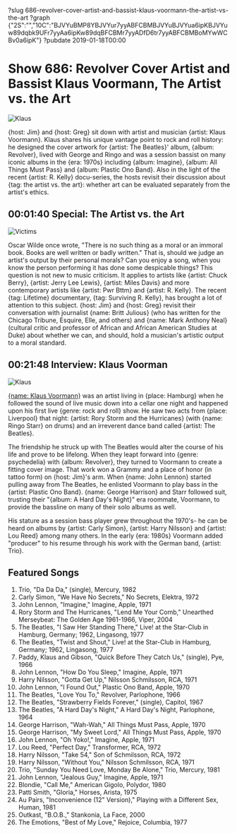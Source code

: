 ?slug 686-revolver-cover-artist-and-bassist-klaus-voormann-the-artist-vs-the-art
?graph {"2S":"","10C":"BJVYuBMP8YBJVYur7yyABFCBMBJVYuBJVYua6ipKBJVYuw89dqbk9UFr7yyAa6ipKw89dqBFCBMr7yyADfD6tr7yyABFCBMBoMYwWCBv0a6ipK"}
?pubdate 2019-01-18T00:00

# Show 686: Revolver Cover Artist and Bassist Klaus Voormann, The Artist vs. the Art

![Klaus](https://static.soundopinions.org/images/2019/klaus_v.jpg)

{host: Jim} and {host: Greg} sit down with artist and musician {artist: Klaus Voormann}. Klaus shares his unique vantage point to rock and roll history: he designed the cover artwork for {artist: The Beatles}' album, {album: Revolver}, lived with George and Ringo and was a session bassist on many iconic albums in the {era: 1970s} including {album: Imagine}, {album: All Things Must Pass} and {album: Plastic Ono Band}. Also in the light of the recent {artist: R. Kelly} docu-series, the hosts revisit their discussion about {tag: the artist vs. the art}: whether art can be evaluated separately from the artist's ethics. 

## 00:01:40 Special: The Artist vs. the Art
![Victims](https://static.soundopinions.org/assets/686/2S0.jpg)

Oscar Wilde once wrote,  "There is no such thing as a moral or an immoral book. Books are well written or badly written." That is, should we judge an artist's output by their personal morals? Can you enjoy a song, when you know the person performing it has done some despicable things? This question is not new to music criticism. It applies to artists like {artist: Chuck Berry}, {artist: Jerry Lee Lewis}, {artist: Miles Davis} and more contemporary artists like {artist: Pwr Bttm} and {artist: R. Kelly}. The recent {tag: Lifetime} documentary, {tag: Surviving R. Kelly}, has brought a lot of attention to this subject. {host: Jim} and {host: Greg} revisit their conversation with journalist {name: Britt Julious} (who has written for the Chicago Tribune, Esquire, Elle, and others) and {name: Mark Anthony Neal} (cultural critic and professor of African and African American Studies at Duke) about whether we can, and should, hold a musician's artistic output to a moral standard.  


## 00:21:48 Interview: Klaus Voorman
![Klaus](https://static.soundopinions.org/assets/686/10C0.jpg)

[{name: Klaus Voormann}](https://www.voormann.com/) was an artist living in {place: Hamburg} when he followed the sound of live music down into a cellar one night and happened upon his first live {genre: rock and roll} show. He saw two acts from {place: Liverpool} that night: {artist: Rory Storm and the Hurricanes} (with {name: Ringo Starr} on drums) and an irreverent dance band called {artist: The Beatles}. 

The friendship he struck up with The Beatles would alter the course of his life and prove to be lifelong. When they leapt forward into {genre: psychedelia} with {album: Revolver}, they turned to Voormann to create a fitting cover image. That work won a Grammy and a place of honor (in tattoo form) on {host: Jim}'s arm. When {name: John Lennon} started pulling away from The Beatles, he enlisted Voormann to play bass in the {artist: Plastic Ono Band}. {name: George Harrison} and Starr followed suit, trusting their "{album: A Hard Day's Night}" era roommate, Voormann, to provide the bassline on many of their solo albums as well.

His stature as a session bass player grew throughout the 1970's- he can be heard on albums by {artist: Carly Simon}, {artist: Harry Nilsson} and {artist: Lou Reed} among many others. In the early {era: 1980s} Voormann added "producer" to his resume through his work with the German band, {artist: Trio}. 


## Featured Songs

1. Trio, "Da Da Da," (single), Mercury, 1982
1. Carly Simon, "We Have No Secrets," No Secrets, Elektra, 1972
1. John Lennon, "Imagine," Imagine, Apple, 1971
1. Rory Storm and The Hurricanes, "Lend Me Your Comb," Unearthed Merseybeat: The Golden Age 1961-1966, Viper, 2004
1. The Beatles, "I Saw Her Standing There," Live! at the Star-Club in Hamburg, Germany; 1962, Lingasong, 1977
1. The Beatles, "Twist and Shout," Live! at the Star-Club in Hamburg, Germany; 1962, Lingasong, 1977
1. Paddy, Klaus and Gibson, "Quick Before They Catch Us," (single), Pye, 1966
1. John Lennon, "How Do You Sleep," Imagine, Apple, 1971
1. Harry Nilsson, "Gotta Get Up," Nilsson Schmilsson, RCA, 1971
1. John Lennon, "I Found Out," Plastic Ono Band, Apple, 1970
1. The Beatles, "Love You To," Revolver, Parlophone, 1966
1. The Beatles, "Strawberry Fields Forever," (single), Capitol, 1967
1. The Beatles, "A Hard Day's Night," A Hard Day's Night, Parlophone, 1964
1. George Harrison, "Wah-Wah," All Things Must Pass, Apple, 1970
1. George Harrison, "My Sweet Lord," All Things Must Pass, Apple, 1970
1. John Lennon, "Oh Yoko!," Imagine, Apple, 1971
1. Lou Reed, "Perfect Day," Transformer, RCA, 1972
1. Harry Nilsson, "Take 54," Son of Schmilsson, RCA, 1972
1. Harry Nilsson, "Without You," Nilsson Schmilsson, RCA, 1971
1. Trio, "Sunday You Need Love, Monday Be Alone," Trio, Mercury, 1981
1. John Lennon, "Jealous Guy," Imagine, Apple, 1971
1. Blondie, "Call Me," American Gigolo, Polydor, 1980
1. Patti Smith, "Gloria," Horses, Arista, 1975
1. Au Pairs, "Inconvenience (12" Version)," Playing with a Different Sex, Human, 1981
1. Outkast, "B.O.B.," Stankonia, La Face, 2000
1. The Emotions, "Best of My Love," Rejoice, Columbia, 1977